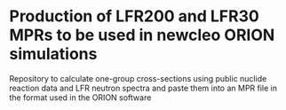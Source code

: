 # Production of LFR200 and LFR30 MPRs to be used in newcleo ORION simulations
Repository to calculate one-group cross-sections using public nuclide reaction data and LFR neutron spectra and paste them into an MPR file in the format used in the ORION software
